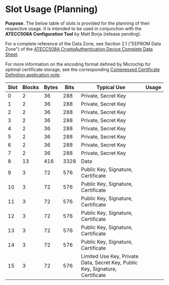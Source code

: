 # Slot Usage (Planning)
**Purpose.** The below table of slots is provided for the planning of their respective usage. It is intended to be used in conjunction with the **ATECC508A Configuration Tool** by Matt Borja (release pending).

For a complete reference of the Data Zone, see Section 2.1 ("EEPROM Data Zone") of the [ATECC508A CryptoAuthentication Device Complete Data Sheet](https://content.arduino.cc/assets/mkr-microchip_atecc508a_cryptoauthentication_device_summary_datasheet-20005927a.pdf).

For more information on the encoding format defined by Microchip for optimal certificate storage, see the corresponding [Compressed Certificate Definition application note](https://ww1.microchip.com/downloads/en/AppNotes/Atmel-8974-CryptoAuth-ATECC-Compressed-Certificate-Definition-ApplicationNote.pdf).

| Slot | Blocks | Bytes | Bits | Typical Use                                                                   | Usage |
|------|--------|-------|------|-------------------------------------------------------------------------------|-------|
| 0    | 2      | 36    | 288  | Private, Secret Key                                                           |       |
| 1    | 2      | 36    | 288  | Private, Secret Key                                                           |       |
| 2    | 2      | 36    | 288  | Private, Secret Key                                                           |       |
| 3    | 2      | 36    | 288  | Private, Secret Key                                                           |       |
| 4    | 2      | 36    | 288  | Private, Secret Key                                                           |       |
| 5    | 2      | 36    | 288  | Private, Secret Key                                                           |       |
| 6    | 2      | 36    | 288  | Private, Secret Key                                                           |       |
| 7    | 2      | 36    | 288  | Private, Secret Key                                                           |       |
| 8    | 13     | 416   | 3328 | Data                                                                          |       |
| 9    | 3      | 72    | 576  | Public Key, Signature, Certificate                                            |       |
| 10   | 3      | 72    | 576  | Public Key, Signature, Certificate                                            |       |
| 11   | 3      | 72    | 576  | Public Key, Signature, Certificate                                            |       |
| 12   | 3      | 72    | 576  | Public Key, Signature, Certificate                                            |       |
| 13   | 3      | 72    | 576  | Public Key, Signature, Certificate                                            |       |
| 14   | 3      | 72    | 576  | Public Key, Signature, Certificate                                            |       |
| 15   | 3      | 72    | 576  | Limited Use Key, Private Data, Secret Key, Public Key, Signature, Certificate |       |
